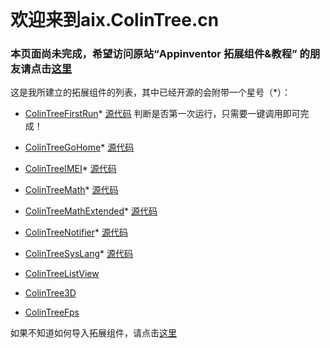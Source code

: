 <br>

# 欢迎来到aix.ColinTree.cn

### 本页面尚未完成，希望访问原站“Appinventor 拓展组件&教程” 的朋友请点击[这里](http://www.source-space.cn)

这是我所建立的拓展组件的列表，其中已经开源的会附带一个星号（*）：

* [ColinTreeFirstRun](ColinTreeFirstRun)* [源代码](https://github.com/OpenSourceAIX/ColinTreeFirstRun)
  判断是否第一次运行，只需要一键调用即可完成！
* [ColinTreeGoHome](ColinTreeGoHome)* [源代码]()
  
* [ColinTreeIMEI](ColinTreeIMEI)* [源代码]()
  
* [ColinTreeMath](ColinTreeMath)* [源代码]()
  
* [ColinTreeMathExtended](ColinTreeMathExtended)* [源代码]()
  
* [ColinTreeNotifier](ColinTreeNotifier)* [源代码]()
  
* [ColinTreeSysLang](ColinTreeSysLang)* [源代码]()
  
* [ColinTreeListView](ColinTreeListView)
  
* [ColinTree3D](ColinTree3D)
  
* [ColinTreeFps](ColinTreeFps)
  

如果不知道如何导入拓展组件，请点击[这里](如何导入拓展组件)